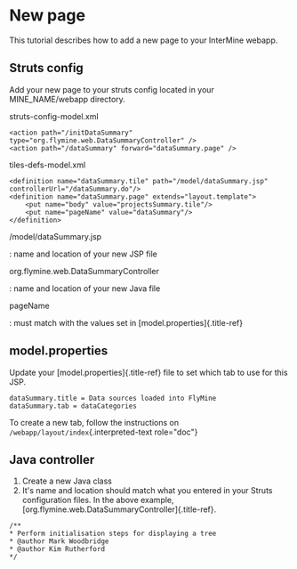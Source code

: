 ---
---

New page
========

This tutorial describes how to add a new page to your InterMine webapp.

Struts config
-------------

Add your new page to your struts config located in your MINE_NAME/webapp
directory.

struts-config-model.xml

``` {.xml}
<action path="/initDataSummary" type="org.flymine.web.DataSummaryController" />
<action path="/dataSummary" forward="dataSummary.page" />
```

tiles-defs-model.xml

``` {.xml}
<definition name="dataSummary.tile" path="/model/dataSummary.jsp" controllerUrl="/dataSummary.do"/>
<definition name="dataSummary.page" extends="layout.template">
    <put name="body" value="projectsSummary.tile"/>
    <put name="pageName" value="dataSummary"/>
</definition>
```

/model/dataSummary.jsp

:   name and location of your new JSP file

org.flymine.web.DataSummaryController

:   name and location of your new Java file

pageName

:   must match with the values set in [model.properties]{.title-ref}

model.properties
----------------

Update your [model.properties]{.title-ref} file to set which tab to use
for this JSP.

``` {.xml}
dataSummary.title = Data sources loaded into FlyMine
dataSummary.tab = dataCategories
```

To create a new tab, follow the instructions on
`/webapp/layout/index`{.interpreted-text role="doc"}

Java controller
---------------

1.  Create a new Java class
2.  It\'s name and location should match what you entered in your Struts
    configuration files. In the above example,
    [org.flymine.web.DataSummaryController]{.title-ref}.

``` {.java}
/**
* Perform initialisation steps for displaying a tree
* @author Mark Woodbridge
* @author Kim Rutherford
*/
```
